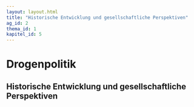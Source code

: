 ```yaml
---
layout: layout.html
title: "Historische Entwicklung und gesellschaftliche Perspektiven"
ag_id: 2
thema_id: 1
kapitel_id: 5
---
```


# Drogenpolitik

## Historische Entwicklung und gesellschaftliche Perspektiven
